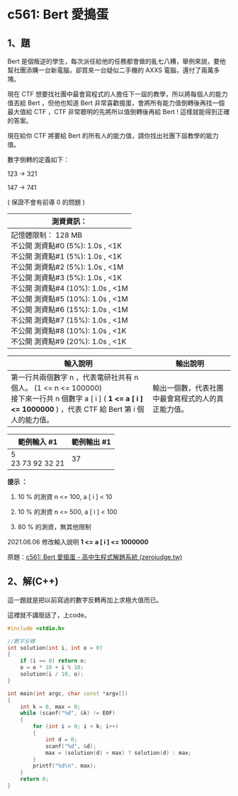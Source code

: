 # c561: Bert 愛搗蛋

## 1、題
Bert 是個叛逆的學生，每次派任給他的任務都會做的亂七八糟，舉例來說，要他幫社團添購一台新電腦，卻買來一台疑似二手機的 AXXS 電腦，還付了兩萬多塊。

現在 CTF 想要找社團中最會寫程式的人擔任下一屆的教學，所以將每個人的能力值丟給 Bert ，但他也知道 Bert 非常喜歡搗蛋，會將所有能力值倒轉後再找一個最大值給 CTF ，CTF 非常聰明的先將所以值倒轉後再給 Bert ! 這樣就能得到正確的答案。 

現在給你 CTF 將要給 Bert 的所有人的能力值，請你找出社團下屆教學的能力值。

數字倒轉的定義如下：

123 -> 321

147 -> 741

( 保證不會有前導 0 的問題 )



| 測資資訊：                                                   |
| ------------------------------------------------------------ |
| 記憶體限制： 128 MB<br/>不公開 測資點#0 (5%): 1.0s , <1K<br/>不公開 測資點#1 (5%): 1.0s , <1K<br/>不公開 測資點#2 (5%): 1.0s , <1M<br/>不公開 測資點#3 (5%): 1.0s , <1K<br/>不公開 測資點#4 (10%): 1.0s , <1M<br/>不公開 測資點#5 (10%): 1.0s , <1M<br/>不公開 測資點#6 (15%): 1.0s , <1M<br/>不公開 測資點#7 (15%): 1.0s , <1M<br/>不公開 測資點#8 (10%): 1.0s , <1K<br/>不公開 測資點#9 (20%): 1.0s , <1K |



| 輸入說明                                                     | 輸出說明                                           |
| ------------------------------------------------------------ | -------------------------------------------------- |
| 第一行共兩個數字 n ，代表電研社共有 n 個人。 (1 <= n <= 100000)<br />接下來一行共 n 個數字 a [ i ] ( **1 <= a [ i ] <= 1000000** ) ，代表 CTF 給 Bert 第 i 個人的能力值。 | 輸出一個數，代表社團中最會寫程式的人的真正能力值。 |



| 範例輸入 #1            | 範例輸出 #1 |
| ---------------------- | ----------- |
| 5 <br />23 73 92 32 21 | 37          |

**提示 ：**

1. 10 % 的測資 n <= 100, a [ i ] < 10

2. 10 % 的測資 n <= 500, a [ i ] < 100

3. 80 % 的測資，無其他限制

   

2021.06.06 修改輸入說明 **1 <=** **a [ i ] <= 1000000**

原題：[c561: Bert 愛搗蛋 - 高中生程式解題系統 (zerojudge.tw)](https://zerojudge.tw/ShowProblem?problemid=c561)

## 2、解(C++)

這一題就是把以前寫過的數字反轉再加上求極大值而已。

這裡就不講廢話了，上code。

```c++
#include <stdio.h>

//數字反轉
int solution(int i, int o = 0)
{
    if (i == 0) return o;
    o = o * 10 + i % 10;
    solution(i / 10, o);
}

int main(int argc, char const *argv[])
{
    int k = 0, max = 0;
    while (scanf("%d", &k) != EOF)
    {
        for (int i = 0; i < k; i++)
        {
            int d = 0;
            scanf("%d", &d);
            max = (solution(d) > max) ? solution(d) : max;
        }
        printf("%d\n", max);
    }
    return 0;
}

```



